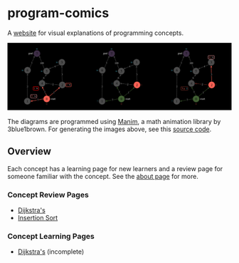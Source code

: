 # program-comics

A [website](https://programcomics.com) for visual explanations of programming concepts.

![dijkstra-steps](/react-src/public/dijkstra-steps.png)

The diagrams are programmed using [Manim](https://github.com/3b1b/manim), a math animation library by 3blue1brown. For generating the images above, see this [source code](https://github.com/tommy11jo/program-comics/blob/main/manim-src/dijkstras.py).

## Overview

Each concept has a learning page for new learners and a review page for someone familiar with the concept. See the [about page](https://programcomics.com/about) for more.

### Concept Review Pages

- [Dijkstra's](https://programcomics.com/dijkstras-review)
- [Insertion Sort](https://programcomics.com/insertion-sort-review)

### Concept Learning Pages

- [Dijkstra's](https://programcomics.com/dijkstras-learn) (incomplete)
